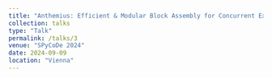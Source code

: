 ```yaml
---
title: "Anthemius: Efficient & Modular Block Assembly for Concurrent Execution"
collection: talks
type: "Talk"
permalink: /talks/3
venue: "SPyCoDe 2024"
date: 2024-09-09
location: "Vienna"
---
```

